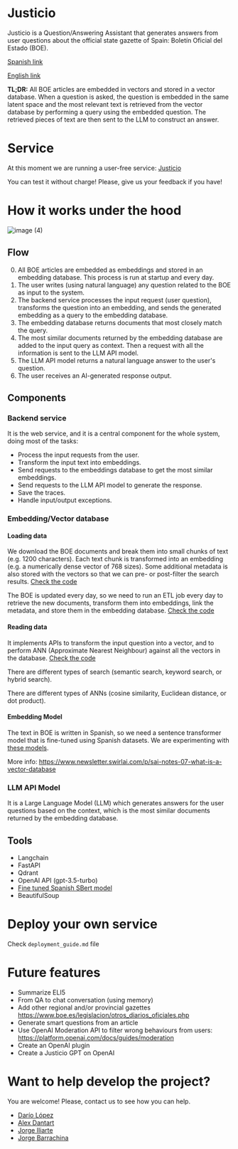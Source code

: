 # Justicio

Justicio is a Question/Answering Assistant that generates answers from user questions about the official state gazette of Spain: 
Boletín Oficial del Estado (BOE).

[Spanish link](https://www.boe.es)

[English link](https://www.boe.es/index.php?lang=en)

**TL;DR:** All BOE articles are embedded in vectors and stored in a vector database. When a question is asked, the question 
is embedded in the same latent space and the most relevant text is retrieved from the vector database by performing a 
query using the embedded question. The retrieved pieces of text are then sent to the LLM to construct an answer.

# Service

At this moment we are running a user-free service: [Justicio](https://justicio.es/)

You can test it without charge! Please, give us your feedback if you have!

# How it works under the hood

![image (4)](https://github.com/bukosabino/ia-boe/assets/4375209/bb2ad4ce-f90a-40bf-a77f-bc1443b9896e)

## Flow

0. All BOE articles are embedded as embeddings and stored in an embedding database. This process is run at startup and every day.
1. The user writes (using natural language) any question related to the BOE as input to the system.
2. The backend service processes the input request (user question), transforms the question into an embedding, and sends the generated embedding as a query to the embedding database.
3. The embedding database returns documents that most closely match the query.
4. The most similar documents returned by the embedding database are added to the input query as context. Then a request with all the information is sent to the LLM API model.
5. The LLM API model returns a natural language answer to the user's question.
6. The user receives an AI-generated response output.

## Components

### Backend service

It is the web service, and it is a central component for the whole system, doing most of the tasks:

* Process the input requests from the user.
* Transform the input text into embeddings.
* Send requests to the embeddings database to get the most similar embeddings.
* Send requests to the LLM API model to generate the response.
* Save the traces.
* Handle input/output exceptions.

### Embedding/Vector database

#### Loading data

We download the BOE documents and break them into small chunks of text (e.g. 1200 characters). Each text chunk is transformed into an embedding (e.g. a numerically dense vector of 768 sizes). Some additional metadata is also stored with the vectors so that we can pre- or post-filter the search results. [Check the code](https://github.com/bukosabino/ia-boe/blob/main/src/etls/boe/load.py)

The BOE is updated every day, so we need to run an ETL job every day to retrieve the new documents, transform them into embeddings, link the metadata, and store them in the embedding database. [Check the code](https://github.com/bukosabino/ia-boe/blob/main/src/etls/boe/load.py)

#### Reading data

It implements APIs to transform the input question into a vector, and to perform ANN (Approximate Nearest Neighbour) against all the vectors in the database. [Check the code](https://github.com/bukosabino/ia-boe/blob/main/src/service/main.py)

There are different types of search (semantic search, keyword search, or hybrid search).

There are different types of ANNs (cosine similarity, Euclidean distance, or dot product).

#### Embedding Model

The text in BOE is written in Spanish, so we need a sentence transformer model that is fine-tuned using Spanish 
datasets. We are experimenting with [these models](https://github.com/bukosabino/sbert-spanish).
  
More info: https://www.newsletter.swirlai.com/p/sai-notes-07-what-is-a-vector-database

### LLM API Model

It is a Large Language Model (LLM) which generates answers for the user questions based on the context, which is
the most similar documents returned by the embedding database.

## Tools

- Langchain
- FastAPI
- Qdrant
- OpenAI API (gpt-3.5-turbo)
- [Fine tuned Spanish SBert model](https://github.com/bukosabino/sbert-spanish)
- BeautifulSoup

# Deploy your own service

Check `deployment_guide.md` file

# Future features

* Summarize ELI5
* From QA to chat conversation (using memory)
* Add other regional and/or provincial gazettes https://www.boe.es/legislacion/otros_diarios_oficiales.php
* Generate smart questions from an article
* Use OpenAI Moderation API to filter wrong behaviours from users: https://platform.openai.com/docs/guides/moderation
* Create an OpenAI plugin
* Create a Justicio GPT on OpenAI

# Want to help develop the project?

You are welcome! Please, contact us to see how you can help.

* [Darío López](https://www.linkedin.com/in/dar%C3%ADo-l%C3%B3pez-padial-45269150/) 
* [Alex Dantart](https://www.linkedin.com/in/dantart/)
* [Jorge Iliarte](https://www.linkedin.com/in/jorge-iliarte-llop/)
* [Jorge Barrachina](https://www.linkedin.com/in/jorgebarrachina/)
